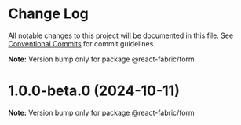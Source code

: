 # Change Log

All notable changes to this project will be documented in this file.
See [Conventional Commits](https://conventionalcommits.org) for commit guidelines.

**Note:** Version bump only for package @react-fabric/form

# 1.0.0-beta.0 (2024-10-11)

**Note:** Version bump only for package @react-fabric/form
